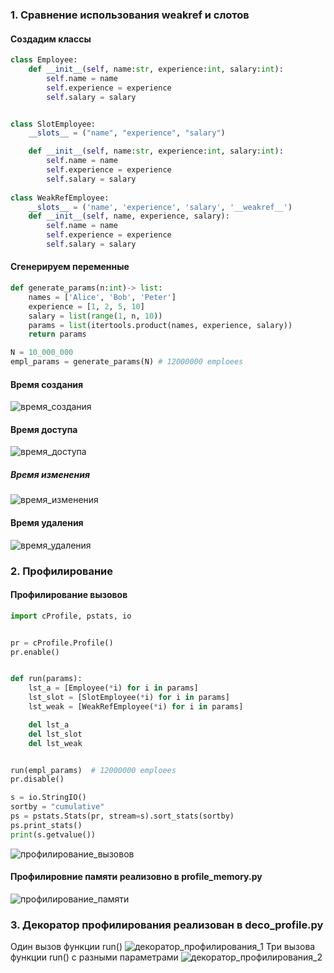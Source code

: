 ### 1. Сравнение использования weakref и слотов
#### Создадим классы
```py
class Employee:
    def __init__(self, name:str, experience:int, salary:int):
        self.name = name
        self.experience = experience
        self.salary = salary


class SlotEmployee:
    __slots__ = ("name", "experience", "salary")

    def __init__(self, name:str, experience:int, salary:int):
        self.name = name
        self.experience = experience
        self.salary = salary
        
class WeakRefEmployee: 
    __slots__ = ('name', 'experience', 'salary', '__weakref__')
    def __init__(self, name, experience, salary):  
        self.name = name  
        self.experience = experience
        self.salary = salary
```
#### Сгенерируем переменные
```py
def generate_params(n:int)-> list:
    names = ['Alice', 'Bob', 'Peter']
    experience = [1, 2, 5, 10]
    salary = list(range(1, n, 10))
    params = list(itertools.product(names, experience, salary)) 
    return params

N = 10_000_000
empl_params = generate_params(N) # 12000000 emploees
```
#### Время создания
![время_создания](https://user-images.githubusercontent.com/73718190/209364723-cba3179c-de94-4d62-aaa4-7d12fad00c17.png)
#### Время доступа
![время_доступа](https://user-images.githubusercontent.com/73718190/209364744-e4c767a3-b6ad-4669-8236-e3d35b04b360.png)
##### Время изменения
![время_изменения](https://user-images.githubusercontent.com/73718190/209364757-48058524-bf2f-4c16-b5b3-59f9198f3b32.png)
#### Время удаления
![время_удаления](https://user-images.githubusercontent.com/73718190/209364773-3e143966-6d16-49d0-ad75-459f17614559.png)

### 2. Профилирование
#### Профилирование вызовов
```py
import cProfile, pstats, io


pr = cProfile.Profile()
pr.enable()


def run(params):
    lst_a = [Employee(*i) for i in params]
    lst_slot = [SlotEmployee(*i) for i in params]
    lst_weak = [WeakRefEmployee(*i) for i in params]

    del lst_a
    del lst_slot
    del lst_weak


run(empl_params)  # 12000000 emploees
pr.disable()

s = io.StringIO()
sortby = "cumulative"
ps = pstats.Stats(pr, stream=s).sort_stats(sortby)
ps.print_stats()
print(s.getvalue())
```
![профилирование_вызовов](https://user-images.githubusercontent.com/73718190/209364901-265279cb-e5ba-47e1-8fa0-da6ad8134a9d.png)
#### Профилировние памяти реализовно в profile_memory.py
![профилирование_памяти](https://user-images.githubusercontent.com/73718190/209364939-f79d8765-c3a6-4b1b-a7af-17b757e80059.png)
### 3. Декоратор профилирования реализован в deco_profile.py
Один вызов функции run()
![декоратор_профилирования_1](https://user-images.githubusercontent.com/73718190/209364996-c6834f8b-21e2-4567-bc6f-c7af878fce96.png)
Три вызова функции run() с разными параметрами
![декоратор_профилирования_2](https://user-images.githubusercontent.com/73718190/209365113-30361cae-aa06-4f8f-96ea-5da9adea01f1.png)


